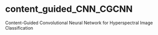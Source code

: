 # content_guided_CNN_CGCNN
Content-Guided Convolutional Neural Network for Hyperspectral Image Classification
